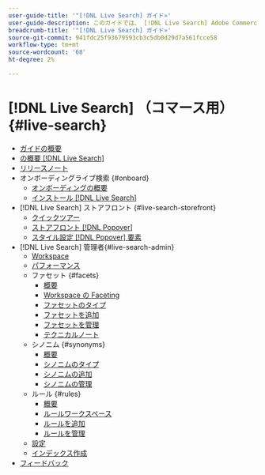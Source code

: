 ```yaml
---
user-guide-title: '"[!DNL Live Search] ガイド»'
user-guide-description: このガイドでは、 [!DNL Live Search] Adobe Commerceから」
breadcrumb-title: '"[!DNL Live Search] ガイド»'
source-git-commit: 941fdc25f93679593cb3c5db0d29d7a561fcce58
workflow-type: tm+mt
source-wordcount: '68'
ht-degree: 2%

---
```


# [!DNL Live Search] （コマース用） {#live-search}

- [ガイドの概要](guide-overview.md)
- [の概要 [!DNL Live Search]](overview.md)
- [リリースノート](release-notes.md)
- オンボーディングライブ検索 {#onboard}
   - [オンボーディングの概要](onboarding-overview.md)
   - [インストール [!DNL Live Search]](install.md)
- [!DNL Live Search] ストアフロント {#live-search-storefront}
   - [クイックツアー](quick-tour.md)
   - [ストアフロント [!DNL Popover]](storefront-popover.md)
   - [スタイル設定 [!DNL Popover] 要素](storefront-popover-styling.md)
- [!DNL Live Search] 管理者{#live-search-admin}
   - [Workspace](workspace.md)
   - [パフォーマンス](performance.md)
   - ファセット {#facets}
      - [概要](facets.md)
      - [Workspace の Faceting](faceting-workspace.md)
      - [ファセットのタイプ](facets-type.md)
      - [ファセットを追加](facets-add.md)
      - [ファセットを管理](facets-manage.md)
      - [テクニカルノート](facet-technical-notes.md)
   - シノニム {#synonyms}
      - [概要](synonyms.md)
      - [シノニムのタイプ](synonyms-type.md)
      - [シノニムの追加](synonyms-add.md)
      - [シノニムの管理](synonyms-manage.md)
   - ルール {#rules}
      - [概要](rules.md)
      - [ルールワークスペース](rules-workspace.md)
      - [ルールを追加](rules-add.md)
      - [ルールを管理](rules-manage.md)
   - [設定](settings.md)
   - [インデックス作成](indexing.md)
- [フィードバック](feedback.md)